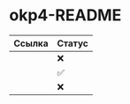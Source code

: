 # okp4-README

| Ссылка | Статус |
|--------|--------|
|        | ❌      |
|        | ✅      |
|        | ❌      |